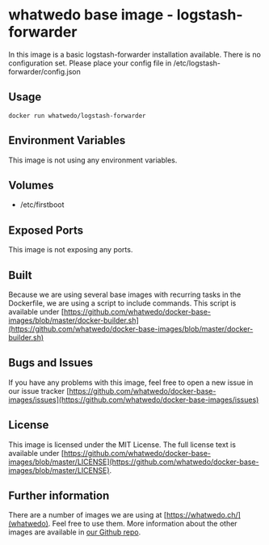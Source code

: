 # whatwedo base image - logstash-forwarder

In this image is a basic logstash-forwarder installation available. There is no configuration set. Please place your config file in /etc/logstash-forwarder/config.json

## Usage

```
docker run whatwedo/logstash-forwarder
```

## Environment Variables

This image is not using any environment variables.

## Volumes

* /etc/firstboot

## Exposed Ports

This image is not exposing any ports.

## Built

Because we are using several base images with recurring tasks in the Dockerfile, we are using a script to include commands. This script is available under [https://github.com/whatwedo/docker-base-images/blob/master/docker-builder.sh](https://github.com/whatwedo/docker-base-images/blob/master/docker-builder.sh)

## Bugs and Issues

If you have any problems with this image, feel free to open a new issue in our issue tracker [https://github.com/whatwedo/docker-base-images/issues](https://github.com/whatwedo/docker-base-images/issues)

## License

This image is licensed under the MIT License. The full license text is available under [https://github.com/whatwedo/docker-base-images/blob/master/LICENSE](https://github.com/whatwedo/docker-base-images/blob/master/LICENSE).

## Further information

There are a number of images we are using at [https://whatwedo.ch/](whatwedo). Feel free to use them. More information about the other images are available in [our Github repo](https://github.com/whatwedo/docker-base-images).
